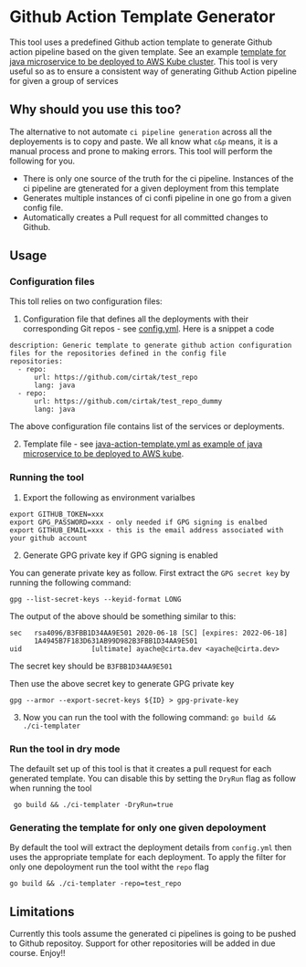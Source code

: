 # Github Action Template Generator

This tool uses a predefined Github action template to generate Github action pipeline based on the given template. See an example [template for java microservice to be deployed to AWS Kube cluster](templates/java-template.yml). This tool is very useful so as to ensure a consistent way of generating Github Action pipeline for given a group of services


## Why should you use this too?

The alternative to not automate `ci pipeline generation` across all the deployements is to copy and paste. We all know what `c&p` means, it is a manual process and prone to making errors. This tool will perform the following for you.

* There is only one source of the truth for the ci pipeline. Instances of the ci pipeline are gtenerated for a given deployment from this template
* Generates multiple instances of ci confi pipeline in one go from a given config file.
* Automatically creates a Pull request for all committed changes to Github.


## Usage

### Configuration files
This toll relies on two configuration files: 

1. Configuration file that defines all the deployments with their corresponding Git repos - see [config.yml](config.yml). Here is a snippet a code

```
description: Generic template to generate github action configuration files for the repositories defined in the config file
repositories:
  - repo:
      url: https://github.com/cirtak/test_repo
      lang: java
  - repo:
      url: https://github.com/cirtak/test_repo_dummy
      lang: java   
```      

The above configuration file contains list of the services or deployments.


2. Template file - see [java-action-template.yml as example of java microservice to be deployed to AWS kube](templates/java-action-template.yml).


### Running the tool

1. Export the following as environment varialbes

```
export GITHUB_TOKEN=xxx
export GPG_PASSWORD=xxx - only needed if GPG signing is enalbed
export GITHUB_EMAIL=xxx - this is the email address associated with your github account
```

2. Generate GPG private key if GPG signing is enabled

You can generate private key as follow. First extract the `GPG secret key` by running the following command: 

`gpg --list-secret-keys --keyid-format LONG`

The output of the above should be something similar to this:

```
sec   rsa4096/B3FBB1D34AA9E501 2020-06-18 [SC] [expires: 2022-06-18]
      1A4945B7F183D631AB99D982B3FBB1D34AA9E501
uid                 [ultimate] ayache@cirta.dev <ayache@cirta.dev>
```

The secret key should be `B3FBB1D34AA9E501`


Then use the above secret key to generate GPG private key

```
gpg --armor --export-secret-keys ${ID} > gpg-private-key 
```

3. Now you can run the tool with the following command: `go build && ./ci-templater`


### Run the tool in dry mode

The defauilt set up of this tool is that it creates a pull request for each generated template. You can disable this by setting the `DryRun` flag as follow when running the tool

` go build && ./ci-templater -DryRun=true`


### Generating the template for only one given depoloyment

By default the tool will extract the deployment details from `config.yml` then uses the appropriate template for each deployment. To apply the filter for only one depoloyment run the tool witht the `repo` flag

`go build && ./ci-templater -repo=test_repo`


## Limitations

Currently this tools assume the generated ci pipelines is going to be pushed to Github repositoy. Support for other repositories will be added in due course. Enjoy!!



